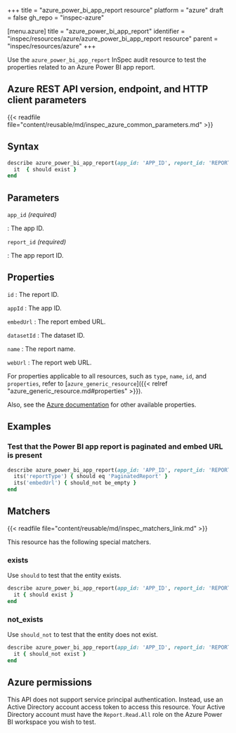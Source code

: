 +++
title = "azure_power_bi_app_report resource"
platform = "azure"
draft = false
gh_repo = "inspec-azure"

[menu.azure]
title = "azure_power_bi_app_report"
identifier = "inspec/resources/azure/azure_power_bi_app_report resource"
parent = "inspec/resources/azure"
+++

Use the `azure_power_bi_app_report` InSpec audit resource to test the properties related to an Azure Power BI app report.

## Azure REST API version, endpoint, and HTTP client parameters

{{< readfile file="content/reusable/md/inspec_azure_common_parameters.md" >}}

## Syntax

```ruby
describe azure_power_bi_app_report(app_id: 'APP_ID', report_id: 'REPORT_ID') do
  it  { should exist }
end
```

## Parameters

`app_id` _(required)_

: The app ID.

`report_id` _(required)_

: The app report ID.

## Properties

`id`
: The report ID.

`appId`
: The app ID.

`embedUrl`
: The report embed URL.

`datasetId`
: The dataset ID.

`name`
: The report name.

`webUrl`
: The report web URL.

For properties applicable to all resources, such as `type`, `name`, `id`, and `properties`, refer to [`azure_generic_resource`]({{< relref "azure_generic_resource.md#properties" >}}).

Also, see the [Azure documentation](https://docs.microsoft.com/en-us/rest/api/power-bi/apps/get-report) for other available properties.

## Examples

### Test that the Power BI app report is paginated and embed URL is present

```ruby
describe azure_power_bi_app_report(app_id: 'APP_ID', report_id: 'REPORT_ID')  do
  its('reportType') { should eq 'PaginatedReport' }
  its('embedUrl') { should_not be_empty }
end
```

## Matchers

{{< readfile file="content/reusable/md/inspec_matchers_link.md" >}}

This resource has the following special matchers.

### exists

Use `should` to test that the entity exists.

```ruby
describe azure_power_bi_app_report(app_id: 'APP_ID', report_id: 'REPORT_ID')  do
  it { should exist }
end
```

### not_exists

Use `should_not` to test that the entity does not exist.

```ruby
describe azure_power_bi_app_report(app_id: 'APP_ID', report_id: 'REPORT_ID')  do
  it { should_not exist }
end
```

## Azure permissions

This API does not support service principal authentication. Instead, use an Active Directory account access token to access this resource.
Your Active Directory account must have the `Report.Read.All` role on the Azure Power BI workspace you wish to test.
